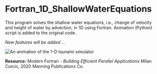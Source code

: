 # Fortran_1D_ShallowWaterEquations

This program solves the shallow water equations, i.e., change of velocity and height of water by advection, in 1D using Fortran.
Animation (Python) script is added to the original code.

*New features will be added ...*

![An animation of the 1-D tsunami simulator](https://github.com/cctutum/Tsunami_1D/blob/main/tsunami.gif)

**Resource:** 
Modern Fortran - *Building Efficient Parallel Applications*
Milan Curcic, 2020 Manning Publications Co.
